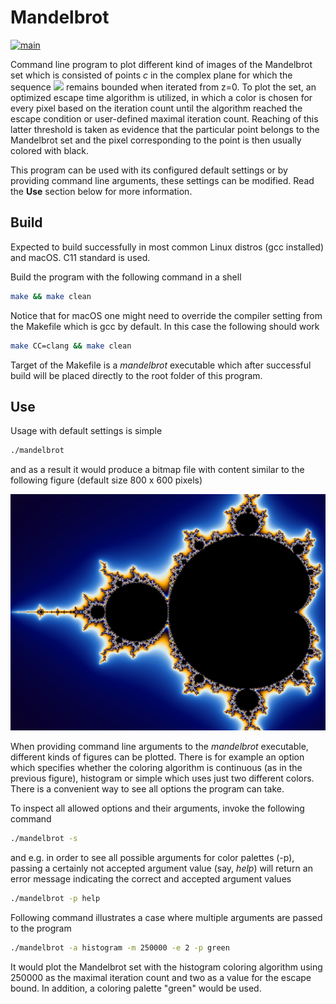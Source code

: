 # Mandelbrot #

[![main](https://github.com/elmomoilanen/Mandelbrot/actions/workflows/main.yml/badge.svg)](https://github.com/elmomoilanen/Mandelbrot/actions/workflows/main.yml)

Command line program to plot different kind of images of the Mandelbrot set which is consisted of points *c* in the complex plane for which the sequence <img src="https://render.githubusercontent.com/render/math?math=z_{n%2B1} = z_{n}^2 %2B c"> remains bounded when iterated from z=0. To plot the set, an optimized escape time algorithm is utilized, in which a color is chosen for every pixel based on the iteration count until the algorithm reached the escape condition or user-defined maximal iteration count. Reaching of this latter threshold is taken as evidence that the particular point belongs to the Mandelbrot set and the pixel corresponding to the point is then usually colored with black.

This program can be used with its configured default settings or by providing command line arguments, these settings can be modified. Read the **Use** section below for more information.

## Build ##

Expected to build successfully in most common Linux distros (gcc installed) and macOS. C11 standard is used.

Build the program with the following command in a shell

```bash
make && make clean
```

Notice that for macOS one might need to override the compiler setting from the Makefile which is gcc by default. In this case the following should work
```bash
make CC=clang && make clean
```

Target of the Makefile is a *mandelbrot* executable which after successful build will be placed directly to the root folder of this program.

## Use ##

Usage with default settings is simple

```bash
./mandelbrot
```

and as a result it would produce a bitmap file with content similar to the following figure (default size 800 x 600 pixels)

![](docs/fractal_example.png)

When providing command line arguments to the *mandelbrot* executable, different kinds of figures can be plotted. There is for example an option which specifies whether the coloring algorithm is continuous (as in the previous figure), histogram or simple which uses just two different colors. There is a convenient way to see all options the program can take.

To inspect all allowed options and their arguments, invoke the following command

```bash
./mandelbrot -s
```

and e.g. in order to see all possible arguments for color palettes (-p), passing a certainly not accepted argument value (say, *help*) will return an error message indicating the correct and accepted argument values

```bash
./mandelbrot -p help
```

Following command illustrates a case where multiple arguments are passed to the program

```bash
./mandelbrot -a histogram -m 250000 -e 2 -p green
```

It would plot the Mandelbrot set with the histogram coloring algorithm using 250000 as the maximal iteration count and two as a value for the escape bound. In addition, a coloring palette "green" would be used.
